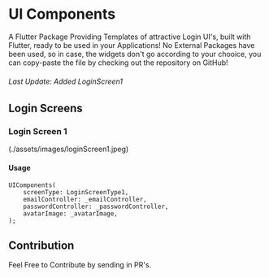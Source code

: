 # UI Components

A Flutter Package Providing Templates of attractive Login UI's, built with Flutter, ready to be used in your Applications!
No External Packages have been used, so in case, the widgets don't go according to your chooice, you can copy-paste the file by checking out the repository on GitHub!

###### Last Update: Added LoginScreen1

## Login Screens

### Login Screen 1
(./assets/images/loginScreen1.jpeg)

#### Usage
```
UIComponents(
    screenType: LoginScreenType1,
    emailController: _emailController,
    passwordController: _passwordController,
    avatarImage: _avatarImage,
);
```

## Contribution
Feel Free to Contribute by sending in PR's.
